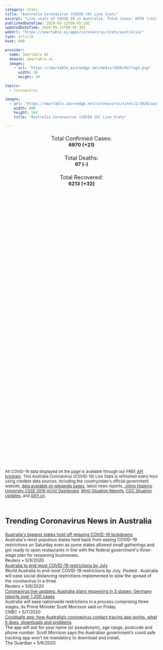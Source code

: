 ```yaml
---
category: stats
title: "Australia Coronavirus (COVID-19) Live Stats"
excerpt: "Live stats of COVID-19 in Australia. Total Cases: 6970 (+21), Deaths: 97 (-), Recoveries: 6213(+32)."
publishedDateTime: 2020-05-12T00:45:10Z
updatedDateTime: 2020-05-12T00:45:10Z
webUrl: "https://smartable.ai/apps/coronavirus/stats/australia/"
type: article
heat: 500

provider:
  name: Smartable AI
  domain: smartable.ai
  images:
    - url: "https://smartable.azureedge.net/media/2020/02/logo.png"
      width: 50
      height: 50

topics:
  - Coronavirus

images:
  - url: "https://smartable.azureedge.net/coronavirus/sites/2/2020/australia.jpg"
    width: 900
    height: 564
    title: "Australia Coronavirus (COVID-19) Live Stats"

---
```

<div class="total-stats" style="text-align: center;">
    <h3>
	    <div style="font-size: 18px; font-weight: 400;">Total Confirmed Cases:</div>
	    6970 (<span class='red'>+21</span>)
    </h3>
    <h3>
	    <div style="font-size: 18px; font-weight: 400;">Total Deaths:</div>
	    97 (-)
    </h3>
    <h3>
	    <div style="font-size: 18px; font-weight: 400;">Total Recovered:</div>
	    6213 (<span class='green'>+32</span>)
    </h3>
</div>

<script type="text/javascript" src="https://www.gstatic.com/charts/loader.js"></script>

<div id="time_series_chart" style="width: 100%; height: 400px;"></div>
<script type="text/javascript">
  google.charts.load('current', {'packages':['corechart']});
  google.charts.setOnLoadCallback(drawChart);
  function drawChart() {
    var data = google.visualization.arrayToDataTable([
      ['Date', 'Total Cases', 'Total Deaths', 'Total Recovered'],
      ['1/22/2020', 0, 0, 0],['1/23/2020', 0, 0, 0],['1/24/2020', 0, 0, 0],['1/25/2020', 0, 0, 0],['1/26/2020', 4, 0, 0],['1/27/2020', 5, 0, 0],['1/28/2020', 5, 0, 0],['1/29/2020', 6, 0, 0],['1/30/2020', 8, 0, 2],['1/31/2020', 9, 0, 2],['2/1/2020', 11, 0, 2],['2/2/2020', 12, 0, 2],['2/3/2020', 12, 0, 2],['2/4/2020', 13, 0, 2],['2/5/2020', 13, 0, 2],['2/6/2020', 14, 0, 2],['2/7/2020', 15, 0, 2],['2/8/2020', 15, 0, 2],['2/9/2020', 15, 0, 2],['2/10/2020', 15, 0, 2],['2/11/2020', 15, 0, 2],['2/12/2020', 15, 0, 2],['2/13/2020', 15, 0, 8],['2/14/2020', 15, 0, 8],['2/15/2020', 15, 0, 8],['2/16/2020', 15, 0, 8],['2/17/2020', 15, 0, 10],['2/18/2020', 15, 0, 10],['2/19/2020', 15, 0, 10],['2/20/2020', 15, 0, 10],['2/21/2020', 15, 0, 11],['2/22/2020', 15, 0, 11],['2/23/2020', 15, 0, 11],['2/24/2020', 15, 0, 11],['2/25/2020', 15, 0, 11],['2/26/2020', 15, 0, 11],['2/27/2020', 15, 0, 11],['2/28/2020', 15, 0, 11],['2/29/2020', 25, 0, 11],['3/1/2020', 27, 1, 11],['3/2/2020', 30, 1, 11],['3/3/2020', 39, 1, 11],['3/4/2020', 51, 2, 11],['3/5/2020', 54, 2, 21],['3/6/2020', 60, 2, 21],['3/7/2020', 63, 2, 21],['3/8/2020', 76, 3, 21],['3/9/2020', 91, 3, 21],['3/10/2020', 107, 3, 21],['3/11/2020', 128, 3, 21],['3/12/2020', 128, 3, 21],['3/13/2020', 200, 3, 23],['3/14/2020', 250, 3, 23],['3/15/2020', 297, 3, 23],['3/16/2020', 377, 3, 23],['3/17/2020', 452, 5, 23],['3/18/2020', 568, 6, 23],['3/19/2020', 681, 6, 26],['3/20/2020', 791, 7, 26],['3/21/2020', 1071, 7, 26],['3/22/2020', 1314, 7, 88],['3/23/2020', 1682, 7, 119],['3/24/2020', 2318, 8, 119],['3/25/2020', 2364, 8, 119],['3/26/2020', 3143, 13, 194],['3/27/2020', 3143, 13, 194],['3/28/2020', 3935, 21, 244],['3/29/2020', 4197, 17, 244],['3/30/2020', 4550, 18, 358],['3/31/2020', 4559, 18, 358],['4/1/2020', 4862, 20, 422],['4/2/2020', 5116, 24, 520],['4/3/2020', 5330, 28, 649],['4/4/2020', 5550, 30, 701],['4/5/2020', 5687, 35, 757],['4/6/2020', 5797, 40, 1080],['4/7/2020', 5895, 45, 1080],['4/8/2020', 6010, 50, 1080],['4/9/2020', 6108, 51, 1472],['4/10/2020', 6283, 56, 1793],['4/11/2020', 6303, 57, 1806],['4/12/2020', 6352, 61, 1806],['4/13/2020', 6397, 61, 2186],['4/14/2020', 6416, 62, 2186],['4/15/2020', 6441, 63, 2186],['4/16/2020', 6521, 66, 3786],['4/17/2020', 6539, 66, 3822],['4/18/2020', 6547, 67, 4124],['4/19/2020', 6547, 67, 4124],['4/20/2020', 6547, 67, 4124],['4/21/2020', 6547, 67, 4124],['4/22/2020', 6547, 67, 4124],['4/23/2020', 6662, 75, 4124],['4/24/2020', 6662, 75, 4124],['4/25/2020', 6694, 80, 5271],['4/26/2020', 6714, 83, 5541],['4/27/2020', 6721, 83, 5588],['4/28/2020', 6745, 91, 5670],['4/29/2020', 6753, 92, 5718],['4/30/2020', 6767, 93, 5748],['5/1/2020', 6773, 93, 5776],['5/2/2020', 6799, 95, 5818],['5/3/2020', 6825, 96, 5864],['5/4/2020', 6849, 96, 5891],['5/5/2020', 6875, 97, 5975],['5/6/2020', 6896, 97, 6034],['5/7/2020', 6913, 97, 6078],['5/8/2020', 6927, 97, 6134],['5/9/2020', 6939, 97, 6162],['5/10/2020', 6949, 97, 6181],['5/11/2020', 6970, 97, 6213],
    ]);
    var options = {
      curveType: 'none',
      chartArea: {'width': '80%', 'height': '80%'},
      legend: { position: 'top' },
      lineWidth: 5,
      colors: ['#f60109', '#444444', '#81B71F']
    };
    var chart = new google.visualization.LineChart(document.getElementById('time_series_chart'));
    chart.draw(data, options);
  }
</script>

<div id="geo_chart" style="width: 100%; height: 500px;"></div>
<script type="text/javascript">
  google.charts.load('current', {
    'packages':['geochart'],
    'mapsApiKey': 'AIzaSyDk1HhVhLaveyKrUhhHZ5YwzIpEcbdal6U'
  });
  google.charts.setOnLoadCallback(drawRegionsMap);
  function drawRegionsMap() {
    var data = google.visualization.arrayToDataTable([
      ['Location', 'Total Cases', 'Total Deaths'],
      ["Australia", 6970, 97]
    ]);
    var options = {
      backgroundColor: {fill:'transparent',stroke:'#FFF' ,strokeWidth:0 }, 
      region: 'AU',
      resolution: 'countries', 
      legend: 'none',
      colorAxis: {
          colors: ['#FFE2E2', '#f60109']
      }
    };
    var chart = new google.visualization.GeoChart(document.getElementById('geo_chart'));
    chart.draw(data, options);
  };
</script>



<span style="font-size: 13px">All COVID-19 data displayed on the page is available through our FREE <a href="https://developer.smartable.ai">API program</a>. This Australia Coronavirus (COVID-19) Live Stats is refreshed every hour using credible data sources, including the country/state's official government website, <a href="https://en.wikipedia.org/wiki/2019%E2%80%9320_coronavirus_pandemic" target="_blank">data available on wikipedia pages</a>, latest news reports, <a href="https://systems.jhu.edu/research/public-health/ncov/" target="_blank">Johns Hopkins University CSSE 2019-nCoV Dashboard</a>, <a href="https://www.who.int/emergencies/diseases/novel-coronavirus-2019/situation-reports" target="_blank">WHO Situation Reports</a>, <a href="https://www.cdc.gov/coronavirus/2019-ncov/index.html" target="_blank">CDC Situation Updates</a>, and <a href="https://ncov.dxy.cn/ncovh5/view/pneumonia" target="_blank">DXY.cn</a>.</span>


<h2 id="news" class="center" style="margin-top: 60px; font-size: 25px;">Trending Coronavirus News in Australia</h2>
<div class="row">
<div class="col-md-6 col-sm-12">
  <div class="content-card">
	<a href="https://www.reuters.com/article/health-coronavirus-australia-idUSL4N2CR023"><div class="card-image" style="background-image: url(https://s4.reutersmedia.net/resources_v3/images/rcom-default.png)"></div></a>
	<div class="content">
		<div class="card-title"><a href="https://www.reuters.com/article/health-coronavirus-australia-idUSL4N2CR023">Australia's biggest states hold off relaxing COVID-19 lockdowns</a></div>
		<div class="card-excerpt">Australia's most populous states held back from easing COVID-19 restrictions on Saturday even as some states allowed small gatherings and got ready to open restaurants in line with the federal government's three-stage plan for reopening businesses.</div>
		<div class="card-meta">
			<span class="card-provider">Reuters</span> • <span class="card-date">5/9/2020</span>
		</div>
	</div>
  </div>
</div>
<div class="col-md-6 col-sm-12">
  <div class="content-card">
	<a href="https://www.reuters.com/video/watch/idOVCD2SSBV"><div class="card-image" style="background-image: url(https://static.reuters.com/resources/r/?d=20200508&i=OVCD2SSBV&r=OVCD2SSBV&t=2)"></div></a>
	<div class="content">
		<div class="card-title"><a href="https://www.reuters.com/video/watch/idOVCD2SSBV">Australia to end most COVID-19 restrictions by July</a></div>
		<div class="card-excerpt">World Australia to end most COVID-19 restrictions by July. Posted . Australia will ease social distancing restrictions implemented to slow the spread of the coronavirus in a three</div>
		<div class="card-meta">
			<span class="card-provider">Reuters</span> • <span class="card-date">5/8/2020</span>
		</div>
	</div>
  </div>
</div>
<div class="col-md-6 col-sm-12">
  <div class="content-card">
	<a href="https://www.cnbc.com/2020/05/08/coronavirus-live-updates-asia-europe.html"><div class="card-image" style="background-image: url(https://image.cnbcfm.com/api/v1/image/106524968-1588838965779gettyimages-1208218734.jpeg?v=1588924424)"></div></a>
	<div class="content">
		<div class="card-title"><a href="https://www.cnbc.com/2020/05/08/coronavirus-live-updates-asia-europe.html">Coronavirus live updates: Australia plans reopening in 3 stages; Germany reports over 1,200 cases</a></div>
		<div class="card-excerpt">Australia will ease nationwide restrictions in a process comprising three stages, its Prime Minister Scott Morrison said on Friday.</div>
		<div class="card-meta">
			<span class="card-provider">CNBC</span> • <span class="card-date">5/7/2020</span>
		</div>
	</div>
  </div>
</div>
<div class="col-md-6 col-sm-12">
  <div class="content-card">
	<a href="https://www.theguardian.com/australia-news/2020/may/07/covid-safe-app-downloads-ios-android-iphone-australian-government-covidsafe-tracking-how-to-download-install-works-working-problems-issues-battery-australia-coronavirus-contact-tracing"><div class="card-image" style="background-image: url(https://i.guim.co.uk/img/media/06456110e64b3cbbfcc1af6235942f45117c3e0e/439_307_3561_2138/master/3561.jpg?width=300&quality=45&auto=format&fit=max&dpr=2&s=0558f7ce36467a094a7739bc830adbaf)"></div></a>
	<div class="content">
		<div class="card-title"><a href="https://www.theguardian.com/australia-news/2020/may/07/covid-safe-app-downloads-ios-android-iphone-australian-government-covidsafe-tracking-how-to-download-install-works-working-problems-issues-battery-australia-coronavirus-contact-tracing">Covidsafe app: how Australia’s coronavirus contact tracing app works, what it does, downloads and problems</a></div>
		<div class="card-excerpt">The app will ask for your name (or pseudonym), age range, postcode and phone number. Scott Morrison says the Australian government’s covid safe tracking app won’t be mandatory to download and install,</div>
		<div class="card-meta">
			<span class="card-provider">The Guardian</span> • <span class="card-date">5/6/2020</span>
		</div>
	</div>
  </div>
</div>

</div>

